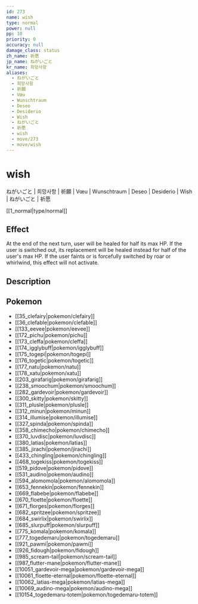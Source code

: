 ```yaml
---
id: 273
name: wish
type: normal
power: null
pp: 10
priority: 0
accuracy: null
damage_class: status
zh_name: 祈愿
jp_name: ねがいごと
kr_name: 희망사항
aliases:
  - ねがいごと
  - 희망사항
  - 祈願
  - Vœu
  - Wunschtraum
  - Deseo
  - Desiderio
  - Wish
  - ねがいごと
  - 祈愿
  - wish
  - move/273
  - move/wish
---
```

# wish
    
ねがいごと | 희망사항 | 祈願 | Vœu | Wunschtraum | Deseo | Desiderio | Wish | ねがいごと | 祈愿

[[1_normal|type/normal]]

## Effect

At the end of the next turn, user will be healed for half its max HP.  If the user is switched out, its replacement will be healed instead for half of the user's max HP.  If the user faints or is forcefully switched by roar or whirlwind, this effect will not activate.

## Description



## Pokemon

- [[35_clefairy|pokemon/clefairy]]
- [[36_clefable|pokemon/clefable]]
- [[133_eevee|pokemon/eevee]]
- [[172_pichu|pokemon/pichu]]
- [[173_cleffa|pokemon/cleffa]]
- [[174_igglybuff|pokemon/igglybuff]]
- [[175_togepi|pokemon/togepi]]
- [[176_togetic|pokemon/togetic]]
- [[177_natu|pokemon/natu]]
- [[178_xatu|pokemon/xatu]]
- [[203_girafarig|pokemon/girafarig]]
- [[238_smoochum|pokemon/smoochum]]
- [[282_gardevoir|pokemon/gardevoir]]
- [[300_skitty|pokemon/skitty]]
- [[311_plusle|pokemon/plusle]]
- [[312_minun|pokemon/minun]]
- [[314_illumise|pokemon/illumise]]
- [[327_spinda|pokemon/spinda]]
- [[358_chimecho|pokemon/chimecho]]
- [[370_luvdisc|pokemon/luvdisc]]
- [[380_latias|pokemon/latias]]
- [[385_jirachi|pokemon/jirachi]]
- [[433_chingling|pokemon/chingling]]
- [[468_togekiss|pokemon/togekiss]]
- [[519_pidove|pokemon/pidove]]
- [[531_audino|pokemon/audino]]
- [[594_alomomola|pokemon/alomomola]]
- [[653_fennekin|pokemon/fennekin]]
- [[669_flabebe|pokemon/flabebe]]
- [[670_floette|pokemon/floette]]
- [[671_florges|pokemon/florges]]
- [[682_spritzee|pokemon/spritzee]]
- [[684_swirlix|pokemon/swirlix]]
- [[685_slurpuff|pokemon/slurpuff]]
- [[775_komala|pokemon/komala]]
- [[777_togedemaru|pokemon/togedemaru]]
- [[921_pawmi|pokemon/pawmi]]
- [[926_fidough|pokemon/fidough]]
- [[985_scream-tail|pokemon/scream-tail]]
- [[987_flutter-mane|pokemon/flutter-mane]]
- [[10051_gardevoir-mega|pokemon/gardevoir-mega]]
- [[10061_floette-eternal|pokemon/floette-eternal]]
- [[10062_latias-mega|pokemon/latias-mega]]
- [[10069_audino-mega|pokemon/audino-mega]]
- [[10154_togedemaru-totem|pokemon/togedemaru-totem]]

